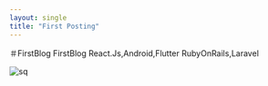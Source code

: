 ```yaml
---
layout: single
title: "First Posting"
---
```


＃FirstBlog
FirstBlog
React.Js,Android,Flutter
RubyOnRails,Laravel

![sq](D:\Project\limkk90.github.io\limkk90.github.io\images\2023-05-13-first\sq-1685899817671-20.png)

